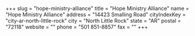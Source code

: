 +++
slug = "hope-ministry-alliance"
title = "Hope Ministry Alliance"
name = "Hope Ministry Alliance"
address = "14423 Smalling Road"
cityIndexKey = "city-ar-north-little-rock"
city = "North Little Rock"
state = "AR"
postal = "72118"
website = ""
phone = "501 851-8857"
fax = ""
+++
